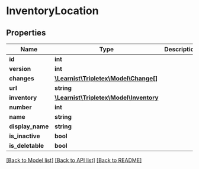 # InventoryLocation

## Properties
Name | Type | Description | Notes
------------ | ------------- | ------------- | -------------
**id** | **int** |  | [optional] 
**version** | **int** |  | [optional] 
**changes** | [**\Learnist\Tripletex\Model\Change[]**](Change.md) |  | [optional] 
**url** | **string** |  | [optional] 
**inventory** | [**\Learnist\Tripletex\Model\Inventory**](Inventory.md) |  | 
**number** | **int** |  | [optional] 
**name** | **string** |  | 
**display_name** | **string** |  | [optional] 
**is_inactive** | **bool** |  | [optional] 
**is_deletable** | **bool** |  | [optional] 

[[Back to Model list]](../../README.md#documentation-for-models) [[Back to API list]](../../README.md#documentation-for-api-endpoints) [[Back to README]](../../README.md)

